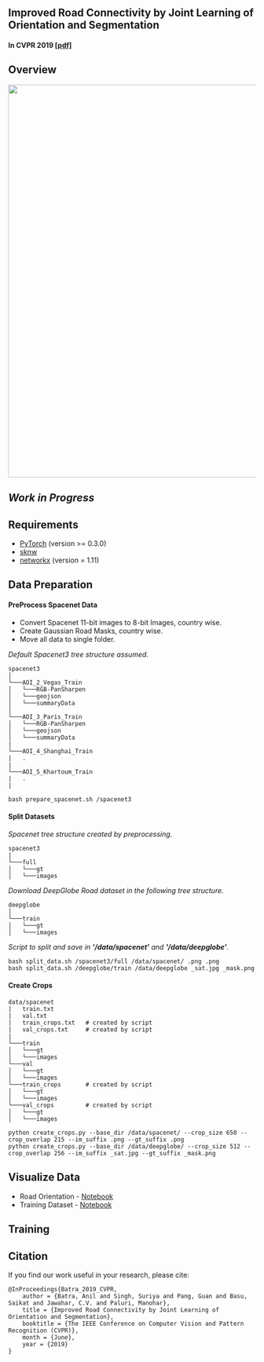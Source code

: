 ## Improved Road Connectivity by Joint Learning of Orientation and Segmentation ##
#### In CVPR 2019 [[pdf]](https://anilbatra2185.github.io/papers/RoadConnectivityCVPR2019.pdf)

## Overview
<img src='https://github.com/anilbatra2185/road_connectivity/blob/master/assests/images/overview.png' width="800">

## *Work in Progress*

## Requirements
* [PyTorch](https://pytorch.org/) (version >= 0.3.0)
* [sknw](https://github.com/yxdragon/sknw)
* [networkx](https://networkx.github.io/) (version = 1.11)

## Data Preparation

#### PreProcess Spacenet Data
- Convert Spacenet 11-bit images to 8-bit Images, country wise.
- Create Gaussian Road Masks, country wise.
- Move all data to single folder.

*Default Spacenet3 tree structure assumed.*
```
spacenet3
│   
└───AOI_2_Vegas_Train
│   └───RGB-PanSharpen
│   └───geojson
│   └───summaryData
│   
└───AOI_3_Paris_Train
│   └───RGB-PanSharpen
│   └───geojson
│   └───summaryData
|
└───AOI_4_Shanghai_Train
|   .
|   
└───AOI_5_Khartoum_Train
|   .
|   
```

```
bash prepare_spacenet.sh /spacenet3
```
#### Split Datasets
*Spacenet tree structure created by preprocessing.*
```
spacenet3
|
└───full
│   └───gt
│   └───images
```

*Download DeepGlobe Road dataset in the following tree structure.*
```
deepglobe
│   
└───train
│   └───gt
│   └───images
```
*Script to split and save in **'/data/spacenet'** and **'/data/deepglobe'**.*
```
bash split_data.sh /spacenet3/full /data/spacenet/ .png .png
bash split_data.sh /deepglobe/train /data/deepglobe _sat.jpg _mask.png
```
#### Create Crops

```
data/spacenet
|   train.txt
|   val.txt
|   train_crops.txt   # created by script
|   val_crops.txt     # created by script
|
└───train
│   └───gt
│   └───images
└───val
│   └───gt
│   └───images
└───train_crops       # created by script
│   └───gt
│   └───images
└───val_crops         # created by script
│   └───gt
│   └───images
```
```
python create_crops.py --base_dir /data/spacenet/ --crop_size 650 --crop_overlap 215 --im_suffix .png --gt_suffix .png
python create_crops.py --base_dir /data/deepglobe/ --crop_size 512 --crop_overlap 256 --im_suffix _sat.jpg --gt_suffix _mask.png
```
## Visualize Data
* Road Orientation - [Notebook](https://github.com/anilbatra2185/road_connectivity/blob/master/visualize_tasks.ipynb)
* Training Dataset - [Notebook](https://github.com/anilbatra2185/road_connectivity/blob/master/visualize_dataset.ipynb)

## Training

## Citation
If you find our work useful in your research, please cite:

    @InProceedings{Batra_2019_CVPR,
		author = {Batra, Anil and Singh, Suriya and Pang, Guan and Basu, Saikat and Jawahar, C.V. and Paluri, Manohar},
		title = {Improved Road Connectivity by Joint Learning of Orientation and Segmentation},
		booktitle = {The IEEE Conference on Computer Vision and Pattern Recognition (CVPR)},
		month = {June},
		year = {2019}
	}
